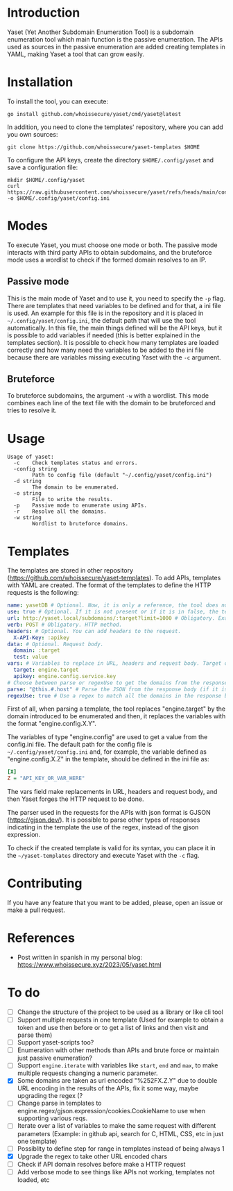 # Introduction
Yaset (Yet Another Subdomain Enumeration Tool) is a subdomain enumeration tool which main function is the passive enumeration. The APIs used as sources in the passive enumeration are added creating templates in YAML, making Yaset a tool that can grow easily.

# Installation
To install the tool, you can execute:
```
go install github.com/whoissecure/yaset/cmd/yaset@latest
```

In addition, you need to clone the templates' repository, where you can add you own sources:
```
git clone https://github.com/whoissecure/yaset-templates $HOME
```

To configure the API keys, create the directory `$HOME/.config/yaset` and save a configuration file:
```
mkdir $HOME/.config/yaset
curl https://raw.githubusercontent.com/whoissecure/yaset/refs/heads/main/config.ini -o $HOME/.config/yaset/config.ini
```

# Modes
To execute Yaset, you must choose one mode or both. The passive mode interacts with third party APIs to obtain subdomains, and the bruteforce mode uses a wordlist to check if the formed domain resolves to an IP.

## Passive mode
This is the main mode of Yaset and to use it, you need to specify the `-p` flag. There are templates that need variables to be defined and for that, a ini file is used. An example for this file is in the repository and it is placed in `~/.config/yaset/config.ini`, the default path that will use the tool automatically. In this file, the main things defined will be the API keys, but it is possible to add variables if needed (this is better explained in the templates section). It is possible to check how many templates are loaded correctly and how many need the variables to be added to the ini file because there are variables missing executing Yaset with the `-c` argument.

## Bruteforce
To bruteforce subdomains, the argument `-w` with a wordlist. This mode combines each line of the text file with the domain to be bruteforced and tries to resolve it.

# Usage
```
Usage of yaset:
  -c	Check templates status and errors.
  -config string
    	Path to config file (default "~/.config/yaset/config.ini")
  -d string
    	The domain to be enumerated.
  -o string
    	File to write the results.
  -p	Passive mode to enumerate using APIs.
  -r	Resolve all the domains.
  -w string
    	Wordlist to bruteforce domains.
```

# Templates
The templates are stored in other repository (https://github.com/whoissecure/yaset-templates). To add APIs, templates with YAML are created. The format of the templates to define the HTTP requests is the following:

```yaml
name: yasetDB # Optional. Now, it is only a reference, the tool does not use it.
use: true # Optional. If it is not present or if it is in false, the template is not used.
url: http://yaset.local/subdomains/:target?limit=1000 # Obligatory. Example of URL. It can use GET parameters.
verb: POST # Obligatory. HTTP method.
headers: # Optional. You can add headers to the request.
  X-API-Key: :apikey
data: # Optional. Request body.
  domain: :target
  test: value
vars: # Variables to replace in URL, headers and request body. Target or equivalent is mandatory as engine.target to be replaced by the domain introduced as target.
  target: engine.target
  apikey: engine.config.service.key
# Choose between parse or regexUse to get the domains from the response body.
parse: "@this.#.host" # Parse the JSON from the response body (if it is in json format) with a GJSON (https://gjson.dev) expression.
regexUse: true # Use a regex to match all the domains in the response body.
```

First of all, when parsing a template, the tool replaces "engine.target" by the domain introduced to be enumerated and then, it replaces the variables with the format "engine.config.X.Y". 

The variables of type "engine.config" are used to get a value from the config.ini file. The default path for the config file is `~/.config/yaset/config.ini` and, for example, the variable defined as "engine.config.X.Z" in the template, should be defined in the ini file as:

```ini
[X]
Z = "API_KEY_OR_VAR_HERE"
```

The vars field make replacements in URL, headers and request body, and then Yaset forges the HTTP request to be done.

The parser used in the requests for the APIs with json format is GJSON (https://gjson.dev/). It is possible to parse other types of responses indicating in the template the use of the regex, instead of the gjson expression.

To check if the created template is valid for its syntax, you can place it in the `~/yaset-templates` directory and execute Yaset with the `-c` flag.

# Contributing
If you have any feature that you want to be added, please, open an issue or make a pull request.

# References
- Post written in spanish in my personal blog: https://www.whoissecure.xyz/2023/05/yaset.html

# To do
- [ ] Change the structure of the project to be used as a library or like cli tool
- [ ] Support multiple requests in one template (Used for example to obtain a token and use then before or to get a list of links and then visit and parse them)
- [ ] Support yaset-scripts too?
- [ ] Enumeration with other methods than APIs and brute force or maintain just passive enumeration?
- [ ] Support `engine.iterate` with variables like `start`, `end` and `max`, to make multiple requests changing a numeric parameter.
- [X] Some domains are taken as url encoded "%252FX.Z.Y" due to double URL encoding in the results of the APIs, fix it some way, maybe upgrading the regex (?
- [ ] Change parse in templates to engine.regex/gjson.expression/cookies.CookieName to use when supporting various reqs.
- [ ] Iterate over a list of variables to make the same request with different parameters (Example: in github api, search for C, HTML, CSS, etc in just one template)
- [ ] Possiblity to define step for range in templates instead of being always 1
- [X] Upgrade the regex to take other URL encoded chars
- [ ] Check if API domain resolves before make a HTTP request
- [ ] Add verbose mode to see things like APIs not working, templates not loaded, etc

